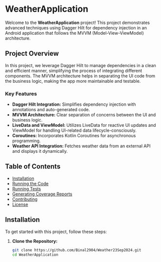 # WeatherApplication

Welcome to the **WeatherApplication** project! This project demonstrates advanced techniques using Dagger Hilt for dependency injection in an Android application that follows the MVVM (Model-View-ViewModel) architecture.

## Project Overview

In this project, we leverage Dagger Hilt to manage dependencies in a clean and efficient manner, simplifying the process of integrating different components. The MVVM architecture helps in separating the UI code from the business logic, making the app more maintainable and testable.

### Key Features

- **Dagger Hilt Integration:** Simplifies dependency injection with annotations and auto-generated code.
- **MVVM Architecture:** Clear separation of concerns between the UI and business logic.
- **LiveData and ViewModel:** Utilizes LiveData for reactive UI updates and ViewModel for handling UI-related data lifecycle-consciously.
- **Coroutines:** Incorporates Kotlin Coroutines for asynchronous programming.
- **Weather API Integration:** Fetches weather data from an external API and displays it dynamically.

## Table of Contents

- [Installation](#installation)
- [Running the Code](#running-the-code)
- [Running Tests](#running-tests)
- [Generating Coverage Reports](#generating-coverage-reports)
- [Contributing](#contributing)
- [License](#license)

## Installation

To get started with this project, follow these steps:

1. **Clone the Repository:**

   ```bash
   git clone https://github.com/Binal2904/Weather23Sep2024.git
   cd WeatherApplication
